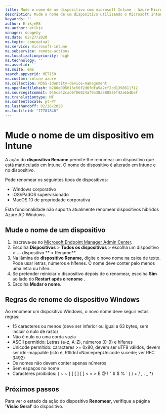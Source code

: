 ```yaml
---
title: Mude o nome de um dispositivo com microsoft Intune - Azure Microsoft Docs
description: Mude o nome de um dispositivo utilizando o Microsoft Intune.
keywords: ''
author: ErikjeMS
ms.author: erikje
manager: dougeby
ms.date: 02/27/2020
ms.topic: conceptual
ms.service: microsoft-intune
ms.subservice: remote-actions
ms.localizationpriority: high
ms.technology: ''
ms.assetid: ''
ms.suite: ems
search.appverid: MET150
ms.custom: intune-azure
ms.collection: M365-identity-device-management
ms.openlocfilehash: b286e095613c56f2d6fdfa5a2cf2cd1398611f12
ms.sourcegitcommit: 045ca42cad6f86024af9a38a380535f42a6b4bef
ms.translationtype: MT
ms.contentlocale: pt-PT
ms.lasthandoff: 02/28/2020
ms.locfileid: "77781840"
---
```

# <a name="rename-a-device-in-intune"></a>Mude o nome de um dispositivo em Intune

A ação do **dispositivo Rename** permite-lhe renomear um dispositivo que está matriculado em Intune. O nome do dispositivo é alterado em Intune e no dispositivo.

Pode renomear os seguintes tipos de dispositivos:
- Windows corporativo 
- iOS/iPadOS supervisionado
- MacOS 10 de propriedade corporativa

Esta funcionalidade não suporta atualmente renomear dispositivos híbridos Azure AD Windows.

## <a name="rename-a-device"></a>Mude o nome de um dispositivo

1. Inscreva-se no [Microsoft Endpoint Manager Admin Center](https://go.microsoft.com/fwlink/?linkid=2109431).
3. Escolha **Dispositivos** > **Todos os dispositivos** > escolha um dispositivo > **...** dispositivo ** > Rename**.
4. Na lâmina do **dispositivo Rename,** digite o novo nome na caixa de texto. Pode usar letras, números e hífenes. O nome deve conter pelo menos uma letra ou hífen.
5. Se pretender reiniciar o dispositivo depois de o renomear, escolha **Sim** ao lado do **Restart após o renome .**
6. Escolha **Mudar o nome**.

## <a name="windows-device-rename-rules"></a>Regras de renome do dispositivo Windows
Ao renomear um dispositivo Windows, o novo nome deve seguir estas regras:
- 15 caracteres ou menos (deve ser inferior ou igual a 63 bytes, sem incluir o nulo de rasto)
- Não é nulo ou uma corda vazia
- ASCII permitido: Letras (a-z, A-Z), números (0-9) e hífenes
- Unicode permitido: caracteres >= 0x80, devem ser uTF8 válidos, devem ser idn-mappable (isto é, RtlIdnToNameprepUnicode sucede; ver RFC 3492)
- Os nomes não devem conter apenas números
- Sem espaços no nome
- Caracteres proibidos: { ~ ~ [ ] [ ] [ ] < = > E @ ! " # $ % ` ( ) + / , . _ *)


## <a name="next-steps"></a>Próximos passos

Para ver o estado da ação do dispositivo **Renomear,** verifique a página **'Visão Geral'** do dispositivo.
